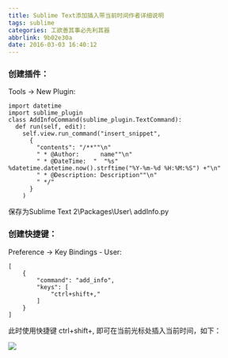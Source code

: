 ```yaml
---
title: Sublime Text添加插入带当前时间作者详细说明
tags: sublime
categories: 工欲善其事必先利其器
abbrlink: 9b02e30a
date: 2016-03-03 16:40:12
---
```


### 创建插件：
<!--more-->
Tools → New Plugin:

```
import datetime
import sublime_plugin
class AddInfoCommand(sublime_plugin.TextCommand):
  def run(self, edit):
    self.view.run_command("insert_snippet",
      {
        "contents": "/**""\n"
        " * @Author:	  name""\n"
        " * @DateTime:	"  "%s"  %datetime.datetime.now().strftime("%Y-%m-%d %H:%M:%S") +"\n"
        " * @Description: Description""\n"
        " */"
      }
    )
```


保存为Sublime Text 2\Packages\User\ addInfo.py

### 创建快捷键：

Preference → Key Bindings - User:

```
[
    {
        "command": "add_info",
        "keys": [
            "ctrl+shift+,"
        ]
    }
]
```

此时使用快捷键 ctrl+shift+, 即可在当前光标处插入当前时间，如下：

![](http://img1.tuicool.com/ENvyIz.png!web)